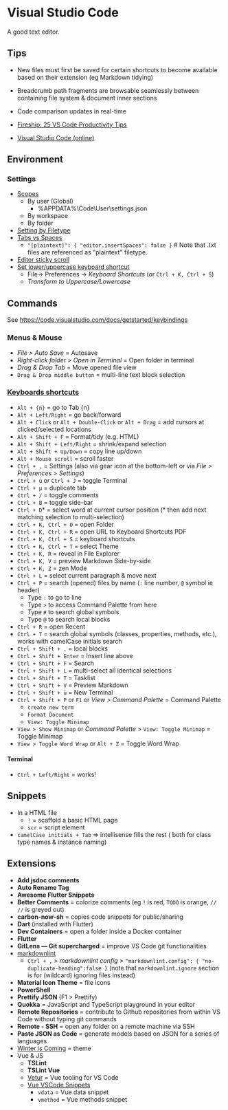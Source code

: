 # Visual Studio Code

A good text editor.

## Tips

* New files must first be saved for certain shortcuts to become available based on their extension (eg Markdown tidying)
* Breadcrumb path fragments are browsable seamlessly between containing file system & document inner sections
* Code comparison updates in real-time

* [Fireship: 25 VS Code Productivity Tips](https://www.youtube.com/watch?v=ifTF3ags0XI)
* [Visual Studio Code (online)](https://vscode.dev)

## Environment

### Settings

* [Scopes](https://developer.hyvor.com/vscode-editing-settings-json)
  * By user (Global)
    * %APPDATA%\Code\User\settings.json
  * By workspace
  * By folder
* [Setting by Filetype](https://code.visualstudio.com/docs/getstarted/settings#_language-specific-editor-settings)
* [Tabs vs Spaces](https://stackoverflow.com/a/29972553)
  * `"[plaintext]": { "editor.insertSpaces": false }`   # Note that .txt files are referenced as "plaintext" filetype.
* [Editor sticky scroll](https://code.visualstudio.com/updates/v1_70#_editor-sticky-scroll)
* [Set lower/uppercase keyboard shortcut](https://stackoverflow.com/a/41688564/3559724)
  * File-> Preferences -> _Keyboard Shortcuts_ (or `Ctrl + K, Ctrl + S`)
  * _Transform to Uppercase/Lowercase_

## Commands

See <https://code.visualstudio.com/docs/getstarted/keybindings>

### Menus & Mouse

* _File > Auto Save_ = Autosave
* _Right-click folder > Open in Terminal_ = Open folder in terminal
* _Drag & Drop Tab_ = Move opened file view
* `Drag & Drop middle button` = multi-line text block selection

### [Keyboards shortcuts](https://code.visualstudio.com/shortcuts/keyboard-shortcuts-windows.pdf)

* `Alt + {n}` = go to Tab {n}
* `Alt + Left/Right` = go back/forward
* `Alt + Click` or `Alt + Double-Click` or `Alt + Drag` = add cursors at clicked/selected locations
* `Alt + Shift + F` = Format/tidy (e.g. HTML)
* `Alt + Shift + Left/Right` = shrink/expand selection
* `Alt + Shift + Up/Down` = copy line up/down
* `Alt + Mouse scroll` = scroll faster
* `Ctrl + ,` = Settings (also via gear icon at the bottom-left or via _File > Preferences > Settings_)
* `Ctrl + ù` or `Ctrl + J` = toggle Terminal
* `Ctrl + µ` = duplicate tab
* `Ctrl + /` = toggle comments
* `Ctrl + B` = toggle side-bar
* `Ctrl + D`\* = select word at current cursor position (\* then add next matching selection to multi-selection)
* `Ctrl + K, Ctrl + O` = open Folder
* `Ctrl + K, Ctrl + R` = open URL to Keyboard Shortcuts PDF
* `Ctrl + K, Ctrl + S` = keyboard shortcuts
* `Ctrl + K, Ctrl + T` = select Theme
* `Ctrl + K, R` = reveal in File Explorer
* `Ctrl + K, V` = preview Markdown Side-by-side
* `Ctrl + K, Z` = zen Mode
* `Ctrl + L` = select current paragraph & move next
* `Ctrl + P` = search (opened) files by name (`:` line number, `@` symbol ie header)
  * Type `:` to go to line
  * Type `>` to access Command Palette from here
  * Type `#` to search global symbols
  * Type `@` to search local blocks
* `Ctrl + R` = open Recent
* `Ctrl + T` = search global symbols (classes, properties, methods, etc.), works with camelCase initials search
* `Ctrl + Shift + .` = local blocks
* `Ctrl + Shift + Enter` = Insert line above
* `Ctrl + Shift + F` = Search
* `Ctrl + Shift + L` = multi-select all identical selections
* `Ctrl + Shift + T` = Tasklist
* `Ctrl + Shift + V` = Preview Markdown
* `Ctrl + Shift + ù` = New Terminal
* `Ctrl + Shift + P` or `F1` or _View > Command Palette_ = Command Palette
  * `create new term`
  * `Format Document`
  * `View: Toggle Minimap`
* `View > Show Minimap` or _Command Palette_ > `View: Toggle Minimap` = Toggle Minimap
* `View > Toggle Word Wrap` or `Alt + Z` = Toggle Word Wrap

#### Terminal

* `Ctrl + Left/Right` = works!

## Snippets

* In a HTML file
  * `!` = scaffold a basic HTML page
  * `scr` = script element
* `camelCase initials + Tab` => intellisense fills the rest ( both for class type names & instance naming)

## Extensions

* **Add jsdoc comments**
* **Auto Rename Tag**
* **Awesome Flutter Snippets**
* **Better Comments** = colorize comments (eg `!` is red, `TODO` is orange, `// //` is greyed out)
* **carbon-now-sh** = copies code snippets for public/sharing
* **Dart** (installed with Flutter)
* **Dev Containers** = open a folder inside a Docker container
* **Flutter**
* **GitLens — Git supercharged** = improve VS Code git functionalities
* [markdownlint](https://github.com/DavidAnson/vscode-markdownlint#configure)
  * `Ctrl + ,` > _markdownlint config_ > `"markdownlint.config": { "no-duplicate-heading":false }` (note that `markdownlint.ignore` section is for (wildcard) ignoring files instead)
* **Material Icon Theme** = file icons
* **PowerShell**
* **Prettify JSON** (F1 > Prettify)
* **Quokka** = JavaScript and TypeScript playground in your editor
* **Remote Repositories** = contribute to Github repositories from within VS Code without typing git commands
* **Remote - SSH** = open any folder on a remote machine via SSH
* **Paste JSON as Code** = generate models based on JSON for a series of languages
* [Winter is Coming](https://github.com/johnpapa/vscode-winteriscoming) = theme
* Vue & JS
  * **TSLint**
  * **TSLint Vue**
  * [Vetur](https://marketplace.visualstudio.com/items?itemName=octref.vetur) = Vue tooling for VS Code
  * [Vue VSCode Snippets](https://marketplace.visualstudio.com/items?itemName=sdras.vue-vscode-snippets)
    * `vdata` = Vue data snippet
    * `vmethod` = Vue methods snippet
